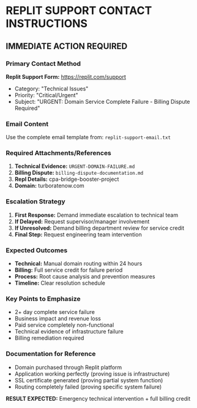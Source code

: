 # REPLIT SUPPORT CONTACT INSTRUCTIONS

## IMMEDIATE ACTION REQUIRED

### Primary Contact Method
**Replit Support Form:** https://replit.com/support
- Category: "Technical Issues"
- Priority: "Critical/Urgent"
- Subject: "URGENT: Domain Service Complete Failure - Billing Dispute Required"

### Email Content
Use the complete email template from: `replit-support-email.txt`

### Required Attachments/References
1. **Technical Evidence:** `URGENT-DOMAIN-FAILURE.md`
2. **Billing Dispute:** `billing-dispute-documentation.md`
3. **Repl Details:** cpa-bridge-booster-project
4. **Domain:** turboratenow.com

### Escalation Strategy
1. **First Response:** Demand immediate escalation to technical team
2. **If Delayed:** Request supervisor/manager involvement
3. **If Unresolved:** Demand billing department review for service credit
4. **Final Step:** Request engineering team intervention

### Expected Outcomes
- **Technical:** Manual domain routing within 24 hours
- **Billing:** Full service credit for failure period
- **Process:** Root cause analysis and prevention measures
- **Timeline:** Clear resolution schedule

### Key Points to Emphasize
- 2+ day complete service failure
- Business impact and revenue loss
- Paid service completely non-functional
- Technical evidence of infrastructure failure
- Billing remediation required

### Documentation for Reference
- Domain purchased through Replit platform
- Application working perfectly (proving issue is infrastructure)
- SSL certificate generated (proving partial system function)
- Routing completely failed (proving specific system failure)

**RESULT EXPECTED:** Emergency technical intervention + full billing credit